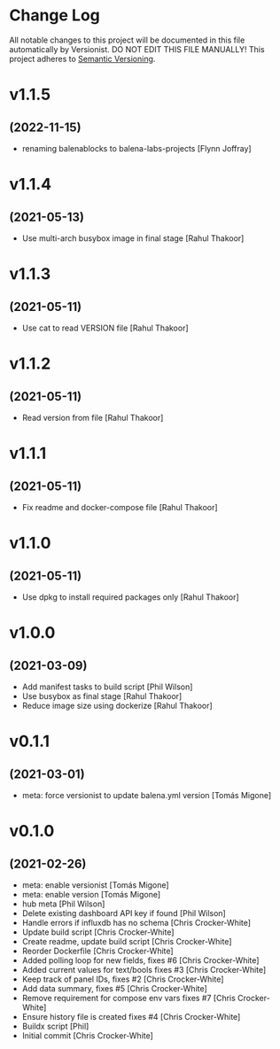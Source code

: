 # Change Log

All notable changes to this project will be documented in this file
automatically by Versionist. DO NOT EDIT THIS FILE MANUALLY!
This project adheres to [Semantic Versioning](http://semver.org/).

# v1.1.5
## (2022-11-15)

* renaming balenablocks to balena-labs-projects [Flynn Joffray]

# v1.1.4
## (2021-05-13)

* Use multi-arch busybox image in final stage [Rahul Thakoor]

# v1.1.3
## (2021-05-11)

* Use cat to read VERSION file [Rahul Thakoor]

# v1.1.2
## (2021-05-11)

* Read version from file [Rahul Thakoor]

# v1.1.1
## (2021-05-11)

* Fix readme and docker-compose file [Rahul Thakoor]

# v1.1.0
## (2021-05-11)

* Use dpkg to install required packages only [Rahul Thakoor]

# v1.0.0
## (2021-03-09)

* Add manifest tasks to build script [Phil Wilson]
* Use busybox as final stage [Rahul Thakoor]
* Reduce image size using dockerize [Rahul Thakoor]

# v0.1.1
## (2021-03-01)

* meta: force versionist to update balena.yml version [Tomás Migone]

# v0.1.0
## (2021-02-26)

* meta: enable versionist [Tomás Migone]
* meta: enable version [Tomás Migone]
* hub meta [Phil Wilson]
* Delete existing dashboard API key if found [Phil Wilson]
* Handle errors if influxdb has no schema [Chris Crocker-White]
* Update build script [Chris Crocker-White]
* Create readme, update build script [Chris Crocker-White]
* Reorder Dockerfile [Chris Crocker-White]
* Added polling loop for new fields, fixes #6 [Chris Crocker-White]
* Added current values for text/bools fixes #3 [Chris Crocker-White]
* Keep track of panel IDs, fixes #2 [Chris Crocker-White]
* Add data summary, fixes #5 [Chris Crocker-White]
* Remove requirement for compose env vars fixes #7 [Chris Crocker-White]
* Ensure history file is created fixes #4 [Chris Crocker-White]
* Buildx script [Phil]
* Initial commit [Chris Crocker-White]
